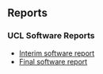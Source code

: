 ## Reports

### UCL Software Reports

- [Interim software report](software_report_v1.1.pdf)
- [Final software report](final_report.pdf)
